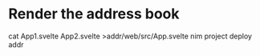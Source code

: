 # Render the address book

cat App1.svelte App2.svelte >addr/web/src/App.svelte
nim project deploy addr

